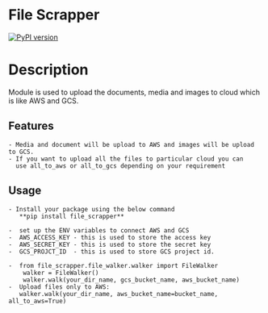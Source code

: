 # File Scrapper
[![PyPI version](https://badge.fury.io/py/your-module-name.svg)](https://badge.fury.io/py/file_scrapper)

# Description

Module is used to upload the documents, media and images to cloud which is like AWS and GCS.

## Features

    - Media and document will be upload to AWS and images will be upload to GCS.
    - If you want to upload all the files to particular cloud you can 
      use all_to_aws or all_to_gcs depending on your requirement

## Usage

    - Install your package using the below command
       **pip install file_scrapper**

    -  set up the ENV variables to connect AWS and GCS
    -  AWS_ACCESS_KEY - this is used to store the access key
    -  AWS_SECRET_KEY - this is used to store the secret key
    -  GCS_PROJCT_ID  - this is used to store GCS project id.
    
    -  from file_scrapper.file_walker.walker import FileWalker
        walker = FileWalker()
        walker.walk(your_dir_name, gcs_bucket_name, aws_bucket_name)
    -  Upload files only to AWS:
       walker.walk(your_dir_name, aws_bucket_name=bucket_name, all_to_aws=True)
